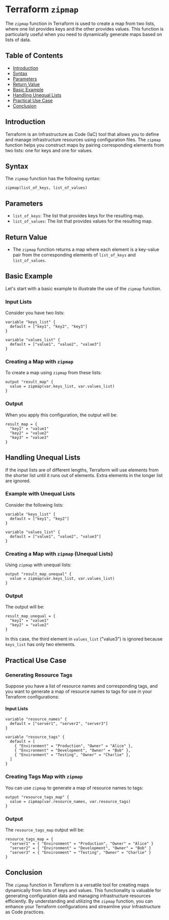 # Terraform `zipmap` 

The `zipmap` function in Terraform is used to create a map from two lists, where one list provides keys and the other provides values. This function is particularly useful when you need to dynamically generate maps based on lists of data.

## Table of Contents
- [Introduction](#introduction)
- [Syntax](#syntax)
- [Parameters](#parameters)
- [Return Value](#return-value)
- [Basic Example](#basic-example)
- [Handling Unequal Lists](#handling-unequal-lists)
- [Practical Use Case](#practical-use-case)
- [Conclusion](#conclusion)

## Introduction
Terraform is an Infrastructure as Code (IaC) tool that allows you to define and manage infrastructure resources using configuration files. The `zipmap` function helps you construct maps by pairing corresponding elements from two lists: one for keys and one for values.

## Syntax
The `zipmap` function has the following syntax:

```hcl
zipmap(list_of_keys, list_of_values)
```

## Parameters
- `list_of_keys`: The list that provides keys for the resulting map.
- `list_of_values`: The list that provides values for the resulting map.

## Return Value
- The `zipmap` function returns a map where each element is a key-value pair from the corresponding elements of `list_of_keys` and `list_of_values`.

## Basic Example

Let's start with a basic example to illustrate the use of the `zipmap` function.

### Input Lists
Consider you have two lists:

```hcl
variable "keys_list" {
  default = ["key1", "key2", "key3"]
}

variable "values_list" {
  default = ["value1", "value2", "value3"]
}
```

### Creating a Map with `zipmap`
To create a map using `zipmap` from these lists:

```hcl
output "result_map" {
  value = zipmap(var.keys_list, var.values_list)
}
```

### Output
When you apply this configuration, the output will be:

```hcl
result_map = {
  "key1" = "value1"
  "key2" = "value2"
  "key3" = "value3"
}
```

## Handling Unequal Lists
If the input lists are of different lengths, Terraform will use elements from the shorter list until it runs out of elements. Extra elements in the longer list are ignored.

### Example with Unequal Lists
Consider the following lists:

```hcl
variable "keys_list" {
  default = ["key1", "key2"]
}

variable "values_list" {
  default = ["value1", "value2", "value3"]
}
```

### Creating a Map with `zipmap` (Unequal Lists)
Using `zipmap` with unequal lists:

```hcl
output "result_map_unequal" {
  value = zipmap(var.keys_list, var.values_list)
}
```

### Output
The output will be:

```hcl
result_map_unequal = {
  "key1" = "value1"
  "key2" = "value2"
}
```
In this case, the third element in `values_list` ("value3") is ignored because `keys_list` has only two elements.

## Practical Use Case

### Generating Resource Tags
Suppose you have a list of resource names and corresponding tags, and you want to generate a map of resource names to tags for use in your Terraform configurations:

#### Input Lists
```hcl
variable "resource_names" {
  default = ["server1", "server2", "server3"]
}

variable "resource_tags" {
  default = [
    { "Environment" = "Production", "Owner" = "Alice" },
    { "Environment" = "Development", "Owner" = "Bob" },
    { "Environment" = "Testing", "Owner" = "Charlie" },
  ]
}
```

### Creating Tags Map with `zipmap`
You can use `zipmap` to generate a map of resource names to tags:

```hcl
output "resource_tags_map" {
  value = zipmap(var.resource_names, var.resource_tags)
}
```

### Output
The `resource_tags_map` output will be:

```hcl
resource_tags_map = {
  "server1" = { "Environment" = "Production", "Owner" = "Alice" }
  "server2" = { "Environment" = "Development", "Owner" = "Bob" }
  "server3" = { "Environment" = "Testing", "Owner" = "Charlie" }
}
```

## Conclusion
The `zipmap` function in Terraform is a versatile tool for creating maps dynamically from lists of keys and values. This functionality is valuable for generating configuration data and managing infrastructure resources efficiently. By understanding and utilizing the `zipmap` function, you can enhance your Terraform configurations and streamline your Infrastructure as Code practices.
